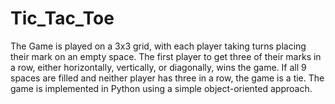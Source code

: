 # Tic_Tac_Toe
The Game is played on a 3x3 grid, with each player taking turns placing their mark on an empty space. The first player to get three of their marks in a row, either horizontally, vertically, or diagonally, wins the game. If all 9 spaces are filled and neither player has three in a row, the game is a tie.
The game is implemented in Python using a simple object-oriented approach.

